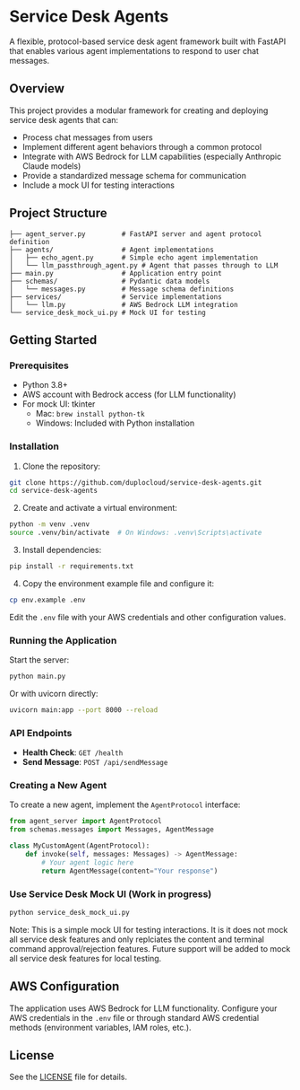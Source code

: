 # Service Desk Agents

A flexible, protocol-based service desk agent framework built with FastAPI that enables various agent implementations to respond to user chat messages.

## Overview

This project provides a modular framework for creating and deploying service desk agents that can:

- Process chat messages from users
- Implement different agent behaviors through a common protocol
- Integrate with AWS Bedrock for LLM capabilities (especially Anthropic Claude models)
- Provide a standardized message schema for communication
- Include a mock UI for testing interactions

## Project Structure

```
├── agent_server.py         # FastAPI server and agent protocol definition
├── agents/                 # Agent implementations
│   ├── echo_agent.py       # Simple echo agent implementation
│   └── llm_passthrough_agent.py # Agent that passes through to LLM
├── main.py                 # Application entry point
├── schemas/                # Pydantic data models
│   └── messages.py         # Message schema definitions
├── services/               # Service implementations
│   └── llm.py              # AWS Bedrock LLM integration
└── service_desk_mock_ui.py # Mock UI for testing
```

## Getting Started

### Prerequisites

- Python 3.8+
- AWS account with Bedrock access (for LLM functionality)
- For mock UI: tkinter
  - Mac: `brew install python-tk`
  - Windows: Included with Python installation

### Installation

1. Clone the repository:

```bash
git clone https://github.com/duplocloud/service-desk-agents.git
cd service-desk-agents
```

2. Create and activate a virtual environment:

```bash
python -m venv .venv
source .venv/bin/activate  # On Windows: .venv\Scripts\activate
```

3. Install dependencies:

```bash
pip install -r requirements.txt
```

4. Copy the environment example file and configure it:

```bash
cp env.example .env
```

Edit the `.env` file with your AWS credentials and other configuration values.

### Running the Application

Start the server:

```bash
python main.py
```

Or with uvicorn directly:

```bash
uvicorn main:app --port 8000 --reload
```

### API Endpoints

- **Health Check**: `GET /health`
- **Send Message**: `POST /api/sendMessage`

### Creating a New Agent

To create a new agent, implement the `AgentProtocol` interface:

```python
from agent_server import AgentProtocol
from schemas.messages import Messages, AgentMessage

class MyCustomAgent(AgentProtocol):
    def invoke(self, messages: Messages) -> AgentMessage:
        # Your agent logic here
        return AgentMessage(content="Your response")
```

### Use Service Desk Mock UI (Work in progress)

```bash
python service_desk_mock_ui.py
```

Note: This is a simple mock UI for testing interactions. It is it does not mock all service desk features and only replciates the content and terminal command approval/rejection features. Future support will be added to mock all service desk features for local testing.

## AWS Configuration

The application uses AWS Bedrock for LLM functionality. Configure your AWS credentials in the `.env` file or through standard AWS credential methods (environment variables, IAM roles, etc.).

## License

See the [LICENSE](LICENSE) file for details.
